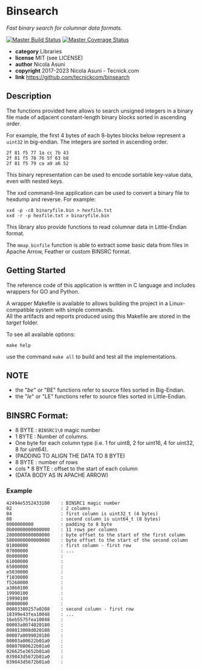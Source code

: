 # Binsearch

*Fast binary search for columnar data formats.*

[![Master Build Status](https://secure.travis-ci.org/tecnickcom/binsearch.png?branch=master)](https://travis-ci.org/tecnickcom/binsearch?branch=master)
[![Master Coverage Status](https://coveralls.io/repos/tecnickcom/binsearch/badge.svg?branch=master&service=github)](https://coveralls.io/github/tecnickcom/binsearch?branch=master)

* **category**    Libraries
* **license**     MIT (see LICENSE)
* **author**      Nicola Asuni
* **copyright**   2017-2023 Nicola Asuni - Tecnick.com
* **link**        https://github.com/tecnickcom/binsearch


## Description

The functions provided here allows to search unsigned integers in a binary file made of adjacent constant-length binary blocks sorted in ascending order.

For example, the first 4 bytes of each 8-bytes blocks below represent a `uint32` in big-endian.
The integers are sorted in ascending order.

```
2f 81 f5 77 1a cc 7b 43
2f 81 f5 78 76 5f 63 b8
2f 81 f5 79 ca a9 a6 52
```

This binary representation can be used to encode sortable key-value data, even with nested keys.

The xxd command-line application can be used to convert a binary file to hexdump and reverse.
For example:

```
xxd -p -c8 binaryfile.bin > hexfile.txt
xxd -r -p hexfile.txt > binaryfile.bin
```

This library also provide functions to read columnar data in Little-Endian format.

The `mmap_binfile` function is able to extract some basic data from files in Apache Arrow, Feather or custom BINSRC format.




## Getting Started

The reference code of this application is written in C language and includes wrappers for GO and Python.

A wrapper Makefile is available to allows building the project in a Linux-compatible system with simple commands.  
All the artifacts and reports produced using this Makefile are stored in the *target* folder.  

To see all available options:
```
make help
```

use the command ```make all``` to build and test all the implementations.

## NOTE

* the "_be_" or "BE" functions refer to source files sorted in Big-Endian.
* the "_le_" or "LE" functions refer to source files sorted in Little-Endian.



## BINSRC Format:

* 8 BYTE  : `BINSRC1\0` magic number
* 1 BYTE  : Number of columns.
* One byte for each column type (i.e. 1 for uint8, 2 for uint16, 4 for uint32, 8 for uint64).
* (PADDING TO ALIGN THE DATA TO 8 BYTE)
* 8 BYTE  : number of rows
* cols * 8 BYTE : offset to the start of each column
* (DATA BODY AS IN APACHE ARROW)

### Example

```
42494e5352433100    : BINSRC1 magic number
02                  : 2 columns
04                  : first column is uint32_t (4 bytes)
08                  : second column is uint64_t (8 bytes)
0000000000          : padding to 8 byte
0b00000000000000    : 11 rows per columns
2800000000000000    : byte offset to the start of the first column
5800000000000000    : byte offset to the start of the second column
01000000            : first column - first row
07000000            : ...
0b000000            : 
61000000            : 
65000000            : 
e5030000            : 
f1030000            : 
f5260000            : 
a3860100            : 
19990100            : 
19990100            : 
00000000            : 
00803380257a0208    : second column - first row
18399e43fea10048    : ...
16eb5575fea10048    : 
00003a0074020180    : 
008013008d020180    : 
00007a0099020180    : 
00003a00622b01a0    : 
00807080622b01a0    : 
926625e3652b01a0    : 
039843d5672b01a0    : 
039843d5672b01a0    : 
```
